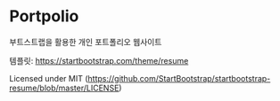 # Portpolio

부트스트랩을 활용한 개인 포트폴리오 웹사이트

템플릿: https://startbootstrap.com/theme/resume

Licensed under MIT (https://github.com/StartBootstrap/startbootstrap-resume/blob/master/LICENSE)

